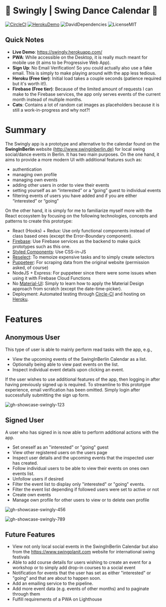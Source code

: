 
# 🎷 Swingly | Swing Dance Calendar 💃

[![CircleCI](https://img.shields.io/circleci/build/github/CouchCat/swingly/master?token=72febdd0a06420c0363a830a2fa10f0fd265c4f3)](https://circleci.com/gh/CouchCat/swingly/tree/master)
[![HerokuDemo](https://img.shields.io/badge/demo-heroku-brightgreen)](https://swingly.herokuapp.com)
![DavidDependencies](https://img.shields.io/david/CouchCat/swingly)
![LicenseMIT](https://img.shields.io/github/license/CouchCat/swingly?color=brightgreen)

## Quick Notes

* **Live Demo**: <https://swingly.herokuapp.com/>
* **PWA**: While accessible on the Desktop, it is really much meant for mobile use (it aims to be Progressive Web App).
* **Sign Up**: No Email Verification! So you could actually also use a fake email. This is simply to make playing around with the app less tedious.
* **Heroku (Free tier)**: Initial load takes a couple seconds (patience required but it's worth it!).
* **Firebase (Free tier)**: Because of the limited amount of requests I can make to the Firebase services, the app only serves events of the current month instead of multiple months.
* **Cats**: Contains a lot of random cat images as placeholders because it is still a work-in-progress and why not?!

# Summary
  
The Swingly app is a prototype and alternative to the calendar found on the **SwingInBerlin** website (<http://www.swinginberlin.de)> for local swing social/dance events in Berlin. It has two main purposes. On the one hand, it aims to provide a more modern UI with additional features such as:

* authentication
* managing own profile
* managing own events
* adding other users in order to view their events
* setting yourself as an “interested” or a “going” guest to individual events
* filtering events of users you have added and if you are either “interested” or “going”

On the other hand, it is simply for me to familiarize myself more with the React ecosystem by focusing on the following technologies, concepts and patterns to create this prototype:

* React (Hooks) + Redux: Use only functional components instead of class based ones (except the Error-Boundary component).
* [Firebase](https://firebase.google.com/): Use Firebase services as the backend to make quick prototypes such as this one.
* [Styled Components](https://www.styled-components.com): Use CSS-in-JS
* [Reselect](https://github.com/reduxjs/reselect): To memoize expensive tasks and to simply create selectors
* [Puppeteer](https://github.com/GoogleChrome/puppeteer): For scraping data from the original website (permission asked, of course)
* NodeJS + Express: For puppeteer since there were some issues when using it with Firebase Cloud Functions
* No [Material-UI](https://material-ui.com): Simply to learn how to apply the Material Design approach from scratch (except the date-time-picker).
* Deployment: Automated testing through [Circle-CI](https://circleci.com) and hosting on [Heroku](https://dashboard.heroku.com/apps).

# Features

## Anonymous User

This type of user is able to mainly perform read tasks with the app, e.g.,

* View the upcoming events of the SwingInBerlin Calendar as a list.
* Optionally being able to view past events on the list.
* Inspect individual event details upon clicking an event.
  
If the user wishes to use additional features of the app, then logging in after having previously signed up is required. To streamline to this prototype experience, email verification has been omitted. Simply login after successfully submitting the sign up form.

![gh-showcase-swingly-123](https://user-images.githubusercontent.com/33485290/65823137-11c71980-e251-11e9-9b86-cf06d992ce4c.png)

## Signed User

A user who has signed in is now able to perform additional actions with the app.

* Set oneself as an "interested" or "going" guest
* View other registered users on the users page
* Inspect user details and the upcoming events that the inspected user has created.
* Follow individual users to be able to view their events on ones own events list.
* Unfollow users if desired
* Filter the event list to display only "interested" or "going" events.
* Filter the event list depending if followed users were set to active or not
* Create own events
* Manage own profile for other users to view or to delete own profile

![gh-showcase-swingly-456](https://user-images.githubusercontent.com/33485290/65823140-155aa080-e251-11e9-9616-5e67f28ef3f1.png)

![gh-showcase-swingly-789](https://user-images.githubusercontent.com/33485290/65823141-17bcfa80-e251-11e9-9358-617487a99e15.png)

## Future Features

* View not only local social events in the SwingInBerlin Calendar but also from the <https://www.swingplanit.com> website for international swing festivals
* Able to add course details for users wishing to create an event for a workshop or to simply add drop-in courses to a social event
* Notification for events that the user has set as either "interested" or "going" and that are about to happen soon.
* Add an emailing service to the pipeline.
* Add more event data (e.g. events of other months) and to paginate through them
* Fulfill requirements of a PWA on Lighthouse
